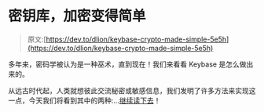 # 密钥库，加密变得简单

> 原文:[https://dev.to/dlion/keybase-crypto-made-simple-5e5h](https://dev.to/dlion/keybase-crypto-made-simple-5e5h)

多年来，密码学被认为是一种巫术，直到现在！我们来看看 Keybase 是怎么做出来的。

从远古时代起，人类就想彼此交流秘密或敏感信息，我们发明了许多方法来实现这一点，今天我们将看到其中的两种:...[继续读下去](https://domenicoluciani.com/2018/10/02/keybase-crypto-made-simple.html)！
